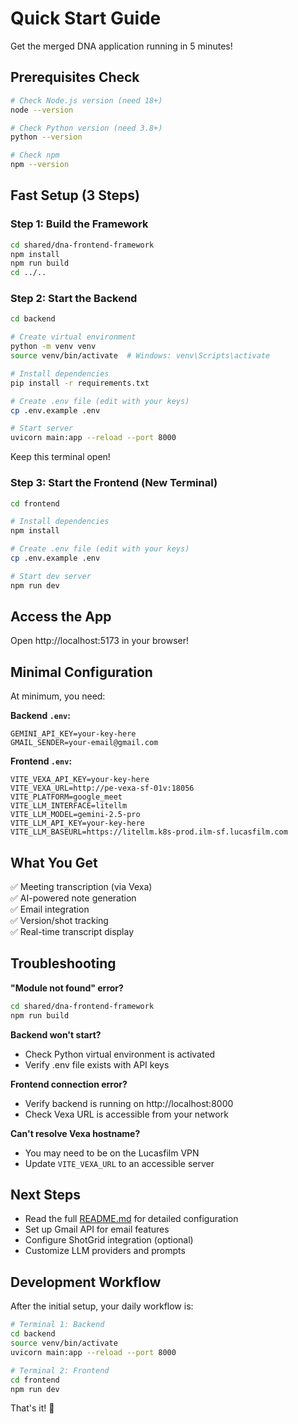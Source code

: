 # Quick Start Guide

Get the merged DNA application running in 5 minutes!

## Prerequisites Check

```bash
# Check Node.js version (need 18+)
node --version

# Check Python version (need 3.8+)
python --version

# Check npm
npm --version
```

## Fast Setup (3 Steps)

### Step 1: Build the Framework

```bash
cd shared/dna-frontend-framework
npm install
npm run build
cd ../..
```

### Step 2: Start the Backend

```bash
cd backend

# Create virtual environment
python -m venv venv
source venv/bin/activate  # Windows: venv\Scripts\activate

# Install dependencies
pip install -r requirements.txt

# Create .env file (edit with your keys)
cp .env.example .env

# Start server
uvicorn main:app --reload --port 8000
```

Keep this terminal open!

### Step 3: Start the Frontend (New Terminal)

```bash
cd frontend

# Install dependencies
npm install

# Create .env file (edit with your keys)
cp .env.example .env

# Start dev server
npm run dev
```

## Access the App

Open http://localhost:5173 in your browser!

## Minimal Configuration

At minimum, you need:

**Backend `.env`:**
```env
GEMINI_API_KEY=your-key-here
GMAIL_SENDER=your-email@gmail.com
```

**Frontend `.env`:**
```env
VITE_VEXA_API_KEY=your-key-here
VITE_VEXA_URL=http://pe-vexa-sf-01v:18056
VITE_PLATFORM=google_meet
VITE_LLM_INTERFACE=litellm
VITE_LLM_MODEL=gemini-2.5-pro
VITE_LLM_API_KEY=your-key-here
VITE_LLM_BASEURL=https://litellm.k8s-prod.ilm-sf.lucasfilm.com
```

## What You Get

✅ Meeting transcription (via Vexa)  
✅ AI-powered note generation  
✅ Email integration  
✅ Version/shot tracking  
✅ Real-time transcript display  

## Troubleshooting

**"Module not found" error?**
```bash
cd shared/dna-frontend-framework
npm run build
```

**Backend won't start?**
- Check Python virtual environment is activated
- Verify .env file exists with API keys

**Frontend connection error?**
- Verify backend is running on http://localhost:8000
- Check Vexa URL is accessible from your network

**Can't resolve Vexa hostname?**
- You may need to be on the Lucasfilm VPN
- Update `VITE_VEXA_URL` to an accessible server

## Next Steps

- Read the full [README.md](README.md) for detailed configuration
- Set up Gmail API for email features
- Configure ShotGrid integration (optional)
- Customize LLM providers and prompts

## Development Workflow

After the initial setup, your daily workflow is:

```bash
# Terminal 1: Backend
cd backend
source venv/bin/activate
uvicorn main:app --reload --port 8000

# Terminal 2: Frontend
cd frontend
npm run dev
```

That's it! 🚀
